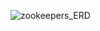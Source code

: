 ![zookeepers_ERD](https://user-images.githubusercontent.com/46197893/200774741-208811ed-ac3a-4c83-bda3-9210d9bfaef6.png)
